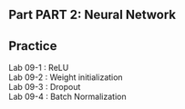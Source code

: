 ## Part PART 2: Neural Network

## Practice
Lab 09-1 : ReLU  
Lab 09-2 : Weight initialization  
Lab 09-3 : Dropout  
Lab 09-4 : Batch Normalization
